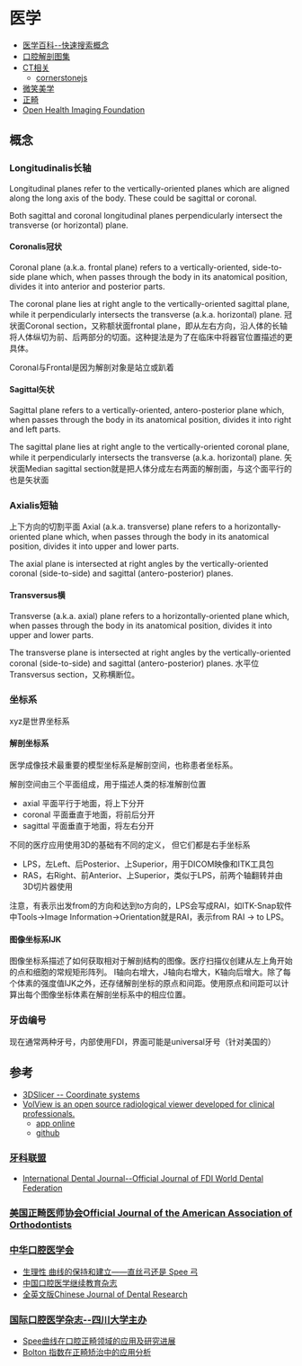 # 医学

- [医学百科--快速搜索概念](https://www.yixue.com/)
- [口腔解剖图集](https://www.imaios.com/cn/e-anatomy/4/4)
- [CT相关](../cg/ct.md)
    - [cornerstonejs](../cg/library/cornerstonejs.md)
- [微笑美学](../articles/2023/smile.md)
- [正畸](../articles/2024/orthodontics.md)
- [Open Health Imaging Foundation](https://ohif.org/)

## 概念

### Longitudinalis长轴

Longitudinal planes refer to the vertically-oriented planes which are aligned along the long axis of the body. These could be sagittal or coronal.

Both sagittal and coronal longitudinal planes perpendicularly intersect the transverse (or horizontal) plane.

#### Coronalis冠状
Coronal plane (a.k.a. frontal plane) refers to a vertically-oriented, side-to-side plane which, when passes through the body in its anatomical position, divides it into anterior and posterior parts.

The coronal plane lies at right angle to the vertically-oriented sagittal plane, while it perpendicularly intersects the transverse (a.k.a. horizontal) plane.
冠状面Coronal section，又称额状面frontal plane，即从左右方向，沿人体的长轴将人体纵切为前、后两部分的切面。这种提法是为了在临床中将器官位置描述的更具体。

Coronal与Frontal是因为解剖对象是站立或趴着

#### Sagittal矢状
Sagittal plane refers to a vertically-oriented, antero-posterior plane which, when passes through the body in its anatomical position, divides it into right and left parts.

The sagittal plane lies at right angle to the vertically-oriented coronal plane, while it perpendicularly intersects the transverse (a.k.a. horizontal) plane.
矢状面Median sagittal section就是把人体分成左右两面的解剖面，与这个面平行的也是矢状面

### Axialis短轴
上下方向的切割平面
Axial (a.k.a. transverse) plane refers to a horizontally-oriented plane which, when passes through the body in its anatomical position, divides it into upper and lower parts.

The axial plane is intersected at right angles by the vertically-oriented coronal (side-to-side) and sagittal (antero-posterior) planes.

#### Transversus横
Transverse (a.k.a. axial) plane refers to a horizontally-oriented plane which, when passes through the body in its anatomical position, divides it into upper and lower parts.

The transverse plane is intersected at right angles by the vertically-oriented coronal (side-to-side) and sagittal (antero-posterior) planes.
水平位Transversus section，又称横断位。

### 坐标系
xyz是世界坐标系

#### 解剖坐标系
医学成像技术最重要的模型坐标系是解剖空间，也称患者坐标系。

解剖空间由三个平面组成，用于描述人类的标准解剖位置

- axial 平面平行于地面，将上下分开
- coronal 平面垂直于地面，将前后分开
- sagittal 平面垂直于地面，将左右分开

不同的医疗应用使用3D的基础有不同的定义， 但它们都是右手坐标系

- LPS，左Left、后Posterior、上Superior，用于DICOM映像和ITK工具包
- RAS，右Right、前Anterior、上Superior，类似于LPS，前两个轴翻转并由3D切片器使用

注意，有表示出发from的方向和达到to方向的，LPS会写成RAI，如ITK-Snap软件中Tools->Image Information->Orientation就是RAI，表示from RAI -> to LPS。

#### 图像坐标系IJK
图像坐标系描述了如何获取相对于解剖结构的图像。医疗扫描仪创建从左上角开始的点和细胞的常规矩形阵列。
I轴向右增大，J轴向右增大，K轴向后增大。除了每个体素的强度值IJK之外，还存储解剖坐标的原点和间距。使用原点和间距可以计算出每个图像坐标体素在解剖坐标系中的相应位置。

### 牙齿编号

现在通常两种牙号，内部使用FDI，界面可能是universal牙号（针对美国的）

## 参考

- [3DSlicer -- Coordinate systems](https://www.slicer.org/wiki/Coordinate_systems)
- [VolView is an open source radiological viewer developed for clinical professionals.](https://volview.kitware.com/)
    - [app online](https://volview.kitware.app/)
    - [github](https://github.com/Kitware/VolView)
   
### [牙科联盟](http://www.fdiworldental.org/)

- [International Dental Journal--Official Journal of FDI World Dental Federation](https://www.sciencedirect.com/journal/international-dental-journal)

### [美国正畸医师协会Official Journal of the American Association of Orthodontists](https://www.ajodo.org/)

### [中华口腔医学会](https://www.cndent.com/)

- [生理性 曲线的保持和建立——直丝弓还是 Spee 弓](https://www.cndent.com/wp-content/uploads/2019/08/2-8.pdf)
- [中国口腔医学继续教育杂志](http://www.cndent.com/%e4%b8%ad%e5%9b%bd%e5%8f%a3%e8%85%94%e5%8c%bb%e5%ad%a6%e7%bb%a7%e7%bb%ad%e6%95%99%e8%82%b2%e6%9d%82%e5%bf%97)
- [全英文版Chinese Journal of Dental Research](http://cjdr.cndent.com/index.html)

### [国际口腔医学杂志--四川大学主办](https://www.gjkqyxzz.cn/CN/1673-5749/home.shtml)
- [Spee曲线在口腔正畸领域的应用及研究进展](https://www.gjkqyxzz.cn/article/2021/1673-5749/1673-5749-48-1-90.shtml)
- [Bolton 指数在正畸矫治中的应用分析](https://www.gjkqyxzz.cn/CN/10.3969/j.issn.1673-5749.2009.04.027)